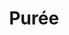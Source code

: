 ---
layout: recette
categories: [recettes]
hidden: true
lang: fr
sitemap: false
title: Purée
type: sel
recettes:
  Pommes de Terre:
    ingredients: 
      - nom: pommes de terre
        qte: 500
        unite: gr
        variable: true
      - nom: lait
        qte: 175
        unite: gr
      - nom: beurre
        qte: 125
        unite: gr
      - nom: sel
        qte: 10
        unite: gr
      - nom: muscade
    etapes:
      - label: Cuisson des pommes de terre
        details:
          - Placer les pommes de terre dans une casserole
          - Recouvrir d'eau
          - Saler
          - Cuire les pommes de terre
          - Égoutter et peler les pommes de terre 
          - Presser les pommes de terre à l'aide d'un presse-purée
          - Remettre les pommes de terre dans leur casserole
      - label: Préparation de la purée
        details:
          - Porter le lait à ébullition dans une autre casserole
          - Couper le beurre en dés
          - Incorporer le beurre petit à petit avec les pommes de terre à l'aide d'une cuillère en bois
          - Incorporer le lait louche par louche à l'aide d'une cuillère en bois, puis au fouet quand cela devient possible
          - Ajouter la muscade et le sel
---
